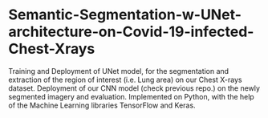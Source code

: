 # Semantic-Segmentation-w-UNet-architecture-on-Covid-19-infected-Chest-Xrays
Training and Deployment of UNet model, for the segmentation and extraction of the region of interest (i.e. Lung area) on our Chest X-rays dataset. Deployment of our CNN model (check previous repo.) on the newly segmented imagery and evaluation. Implemented on Python, with the help of the Machine Learning libraries TensorFlow and Keras.
